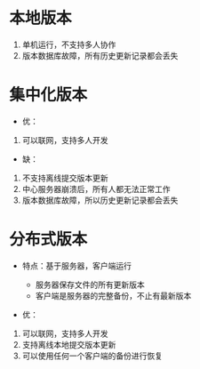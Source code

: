 # 本地版本

1. 单机运行，不支持多人协作
2. 版本数据库故障，所有历史更新记录都会丢失

# 集中化版本

- 优：

1. 可以联网，支持多人开发

- 缺：

1. 不支持离线提交版本更新
2. 中心服务器崩溃后，所有人都无法正常工作
3. 版本数据库故障，所以历史更新记录都会丢失

# 分布式版本

- 特点：基于服务器，客户端运行

  - 服务器保存文件的所有更新版本
  - 客户端是服务器的完整备份，不止有最新版本

- 优：

1.  可以联网，支持多人开发
2.  支持离线本地提交版本更新
3.  可以使用任何一个客户端的备份进行恢复
